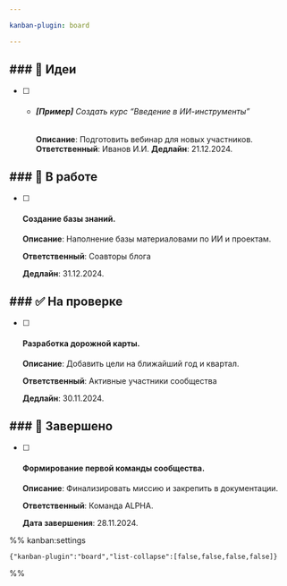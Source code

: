 ```yaml
---

kanban-plugin: board

---
```


## ### 📝 Идеи

- [ ] - ###### **[Пример]** Создать курс “Введение в ИИ-инструменты”  
	**Описание**: Подготовить вебинар для новых участников. 
	**Ответственный**: Иванов И.И.
	**Дедлайн**: 21.12.2024.


## ### 🚀 В работе

- [ ] #### Создание базы знаний. 
	
	**Описание**: Наполнение базы материаловами по ИИ и проектам.  
	
	**Ответственный**: Соавторы блога
	
	**Дедлайн**: 31.12.2024.


## ### ✅ На проверке

- [ ] #### Разработка дорожной карты.  
	**Описание**: Добавить цели на ближайший год и квартал.  
	
	**Ответственный**: Активные участники сообщества
	
	**Дедлайн**: 30.11.2024.


## ### 🎉 Завершено

- [ ] #### Формирование первой команды сообщества.  
	**Описание**: Финализировать миссию и закрепить в документации. 
	
	**Ответственный**: Команда ALPHA.  
	
	**Дата завершения**: 28.11.2024.




%% kanban:settings
```
{"kanban-plugin":"board","list-collapse":[false,false,false,false]}
```
%%